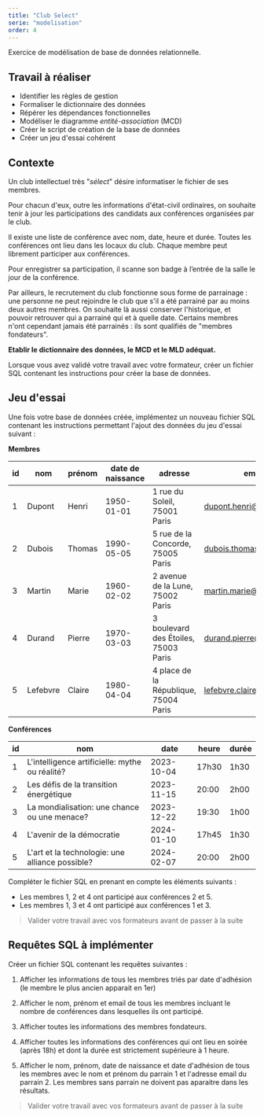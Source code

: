 ```yaml
---
title: "Club Select"
serie: "modelisation"
order: 4
---
```


Exercice de modélisation de base de données relationnelle.

## Travail à réaliser

- Identifier les règles de gestion
- Formaliser le dictionnaire des données
- Répérer les dépendances fonctionnelles
- Modéliser le diagramme *entité-association* (MCD)
- Créer le script de création de la base de données
- Créer un jeu d'essai cohérent

## Contexte 

Un club intellectuel très "*sélect*" désire informatiser le fichier de ses membres. 

Pour chacun d'eux, outre les informations d'état-civil ordinaires, on souhaite tenir à jour les participations des candidats aux conférences organisées par le club. 

Il existe une liste de conférence avec nom, date, heure et durée. Toutes les conférences ont lieu dans les locaux du club. Chaque membre peut librement participer aux conférences. 

Pour enregistrer sa participation, il scanne son badge à l’entrée de la salle le jour de la conférence.

Par ailleurs, le recrutement du club fonctionne sous forme de parrainage : une personne ne peut rejoindre le club que s'il a été parrainé par au moins deux autres membres. On souhaite là aussi conserver l'historique, et pouvoir retrouver qui a parrainé qui et à quelle date. Certains membres n'ont cependant jamais été parrainés : ils sont qualifiés de "membres fondateurs".

**Etablir le dictionnaire des données, le MCD et le MLD adéquat.**

Lorsque vous avez validé votre travail avec votre formateur, créer un fichier SQL contenant les instructions pour créer la base de données.

## Jeu d'essai

Une fois votre base de données créée, implémentez un nouveau fichier SQL contenant les instructions permettant l'ajout des données du jeu d'essai suivant : 

**Membres**

| id | nom | prénom | date de naissance | adresse | email | date d'adhésion | parrain_1 | parrain_2 |
| --- | --- | --- | --- | --- | --- | --- | --- | --- | 
| 1 | Dupont |  Henri | 1950-01-01 | 1 rue du Soleil, 75001 Paris | dupont.henri@email.com | 2020-01-01 | NULL | NULL | 
| 2 | Dubois | Thomas | 1990-05-05 | 5 rue de la Concorde, 75005 Paris | dubois.thomas@email.com | 2020-05-05 | NULL | NULL | 
| 3 | Martin | Marie | 1960-02-02 | 2 avenue de la Lune, 75002 Paris | martin.marie@email.com | 2021-02-02 | 1 | 2 | 
| 4 | Durand | Pierre | 1970-03-03 | 3 boulevard des Étoiles, 75003 Paris | durand.pierre@email.com | 2022-03-03 | 1 | 3 | 
| 5 | Lefebvre | Claire | 1980-04-04 | 4 place de la République, 75004 Paris | lefebvre.claire@email.com | 2023-04-04 | 2 | 4 | 

**Conférences**

| id | nom | date | heure | durée | 
| --- | --- | --- | --- | --- |  
| 1 | L'intelligence artificielle: mythe ou réalité? | 2023-10-04 | 17h30 | 1h30 | 
| 2 | Les défis de la transition énergétique | 2023-11-15 | 20:00 | 2h00 | 
| 3 | La mondialisation: une chance ou une menace? | 2023-12-22 | 19:30 | 1h00 | 
| 4 | L'avenir de la démocratie | 2024-01-10 | 17h45 | 1h30 | 
| 5 | L'art et la technologie: une alliance possible? | 2024-02-07 | 20:00 | 2h00 | 

Compléter le fichier SQL en prenant en compte les éléments suivants :

- Les membres 1, 2 et 4 ont participé aux conférences 2 et 5.
- Les membres 1, 3 et 4 ont participé aux conférences 1 et 3.

> Valider votre travail avec vos formateurs avant de passer à la suite 

## Requêtes SQL à implémenter

Créer un fichier SQL contenant les requêtes suivantes :

1. Afficher les informations de tous les membres triés par date d'adhésion (le membre le plus ancien apparait en 1er)

2. Afficher le nom, prénom et email de tous les membres incluant le nombre de conférences dans lesquelles ils ont participé.

3. Afficher toutes les informations des membres fondateurs.

4. Afficher toutes les informations des conférences qui ont lieu en soirée (après 18h) et dont la durée est strictement supérieure à 1 heure.

5. Afficher le nom, prénom, date de naissance et date d'adhésion de tous les membres avec le nom et prénom du parrain 1 et l'adresse email du parrain 2. Les membres sans parrain ne doivent pas aparaitre dans les résultats.

> Valider votre travail avec vos formateurs avant de passer à la suite 
